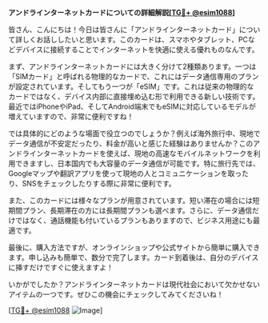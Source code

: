 **アンドラインターネットカードについての詳細解説[[TG💪+ @esim1088](https://t.me/s/esim1088)]**

皆さん、こんにちは！今日は皆さんに「アンドラインターネットカード」について詳しくお話ししたいと思います。このカードは、スマホやタブレット、PCなどデバイスに接続することでインターネットを快適に使える優れものなんです。

まず、アンドラインターネットカードには大きく分けて2種類あります。一つは「SIMカード」と呼ばれる物理的なカードで、これにはデータ通信専用のプランが設定されています。そしてもう一つが「eSIM」です。これは従来の物理的なカードではなく、デバイス内部に直接埋め込む形で利用できる新しい技術です。最近ではiPhoneやiPad、そしてAndroid端末でもeSIMに対応しているモデルが増えていますので、非常に便利ですね！

では具体的にどのような場面で役立つのでしょうか？例えば海外旅行中、現地でデータ通信が不安定だったり、料金が高いと感じた経験はありませんか？このアンドラインターネットカードを使えば、現地の高速なモバイルネットワークを利用できますし、日本国内でも大容量のデータ通信が可能です。特に旅行先では、Googleマップや翻訳アプリを使って現地の人とコミュニケーションを取ったり、SNSをチェックしたりする際に非常に便利です。

また、このカードには様々なプランが用意されています。短い滞在の場合には短期間プラン、長期滞在の方には長期間プランも選べます。さらに、データ通信だけではなく、通話機能も付いているプランもありますので、ビジネス用途にも最適です。

最後に、購入方法ですが、オンラインショップや公式サイトから簡単に購入できます。申し込みも簡単で、数分で完了します。カード到着後は、自分のデバイスに挿すだけですぐに使えますよ！

いかがでしたか？アンドラインターネットカードは現代社会において欠かせないアイテムの一つです。ぜひこの機会にチェックしてみてくださいね！

[[TG💪+ @esim1088](https://t.me/s/esim1088) ![Image](https://i.postimg.cc/Y0z9fWf4/image.png)]